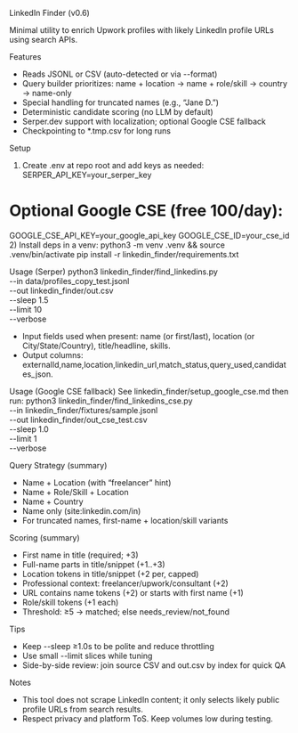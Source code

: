 LinkedIn Finder (v0.6)

Minimal utility to enrich Upwork profiles with likely LinkedIn profile URLs using search APIs.

Features
- Reads JSONL or CSV (auto-detected or via --format)
- Query builder prioritizes: name + location → name + role/skill → country → name-only
- Special handling for truncated names (e.g., “Jane D.”)
- Deterministic candidate scoring (no LLM by default)
- Serper.dev support with localization; optional Google CSE fallback
- Checkpointing to *.tmp.csv for long runs

Setup
1) Create .env at repo root and add keys as needed:
SERPER_API_KEY=your_serper_key
# Optional Google CSE (free 100/day):
GOOGLE_CSE_API_KEY=your_google_api_key
GOOGLE_CSE_ID=your_cse_id
2) Install deps in a venv:
python3 -m venv .venv && source .venv/bin/activate
pip install -r linkedin_finder/requirements.txt

Usage (Serper)
python3 linkedin_finder/find_linkedins.py \
  --in data/profiles_copy_test.jsonl \
  --out linkedin_finder/out.csv \
  --sleep 1.5 \
  --limit 10 \
  --verbose
- Input fields used when present: name (or first/last), location (or City/State/Country), title/headline, skills.
- Output columns: externalId,name,location,linkedin_url,match_status,query_used,candidates_json.

Usage (Google CSE fallback)
See linkedin_finder/setup_google_cse.md then run:
python3 linkedin_finder/find_linkedins_cse.py \
  --in linkedin_finder/fixtures/sample.jsonl \
  --out linkedin_finder/out_cse_test.csv \
  --sleep 1.0 \
  --limit 1 \
  --verbose

Query Strategy (summary)
- Name + Location (with “freelancer” hint)
- Name + Role/Skill + Location
- Name + Country
- Name only (site:linkedin.com/in)
- For truncated names, first-name + location/skill variants

Scoring (summary)
- First name in title (required; +3)
- Full-name parts in title/snippet (+1..+3)
- Location tokens in title/snippet (+2 per, capped)
- Professional context: freelancer/upwork/consultant (+2)
- URL contains name tokens (+2) or starts with first name (+1)
- Role/skill tokens (+1 each)
- Threshold: ≥5 → matched; else needs_review/not_found

Tips
- Keep --sleep ≥1.0s to be polite and reduce throttling
- Use small --limit slices while tuning
- Side-by-side review: join source CSV and out.csv by index for quick QA

Notes
- This tool does not scrape LinkedIn content; it only selects likely public profile URLs from search results.
- Respect privacy and platform ToS. Keep volumes low during testing.

